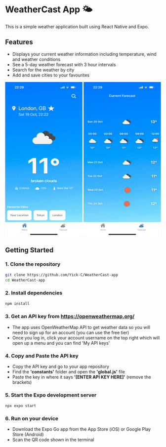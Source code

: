 # WeatherCast App 🌤️
This is a simple weather application built using React Native and Expo.

## Features

- Displays your current weather information including temperature, wind and weather conditions
- See a 5-day weather forecast with 3 hour intervals
- Search for the weather by city
- Add and save cities to your favourites

<p align="center">
  <img src="https://github.com/Yick-C/WeatherCast-app/blob/master/assets/images/demo/ios_demo.png" width="250" height="500">
  <img src="https://github.com/Yick-C/WeatherCast-app/blob/master/assets/images/demo/ios_demo2.png" width="250" height="500">
</p>

## Getting Started

### 1. **Clone the repository**
```bash
git clone https://github.com/Yick-C/WeatherCast-app
cd WeatherCast-app
```

### 2. **Install dependencies**
```bash
npm install
```

### 3. **Get an API key from https://openweathermap.org/**
  - The app uses OpenWeatherMap API to get weather data so you will need to sign up for an account (you can use the free tier)
  - Once you log in, click your account username on the top right which will open up a menu and you can find 'My API keys'

### 4. **Copy and Paste the API key**
  - Copy the API key and go to your app repository
  - Find the **'constants'** folder and open the **'global.js'** file
  - Paste the key in where it says **'[ENTER API KEY HERE]'** (remove the brackets)

### 5. **Start the Expo development server**
```bash
npx expo start
```

### 6. **Run on your device**
  - Download the Expo Go app from the App Store (iOS) or Google Play Store (Android)
  - Scan the QR code shown in the terminal 
